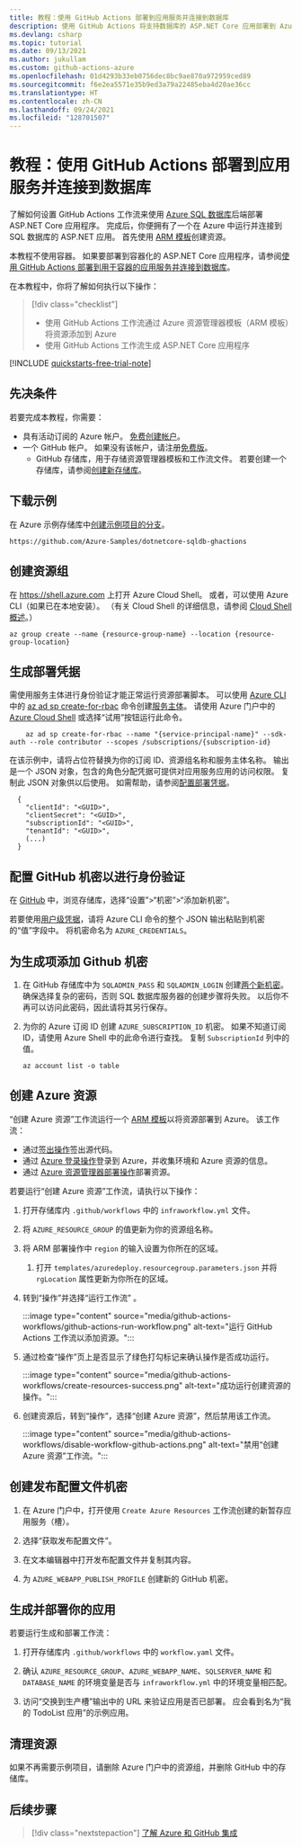 ```yaml
---
title: 教程：使用 GitHub Actions 部署到应用服务并连接到数据库
description: 使用 GitHub Actions 将支持数据库的 ASP.NET Core 应用部署到 Azure
ms.devlang: csharp
ms.topic: tutorial
ms.date: 09/13/2021
ms.author: jukullam
ms.custom: github-actions-azure
ms.openlocfilehash: 01d4293b33eb0756dec8bc9ae870a972959ced89
ms.sourcegitcommit: f6e2ea5571e35b9ed3a79a22485eba4d20ae36cc
ms.translationtype: HT
ms.contentlocale: zh-CN
ms.lasthandoff: 09/24/2021
ms.locfileid: "128701507"
---
```

# <a name="tutorial-use-github-actions-to-deploy-to-app-service-and-connect-to-a-database"></a>教程：使用 GitHub Actions 部署到应用服务并连接到数据库

了解如何设置 GitHub Actions 工作流来使用 [Azure SQL 数据库](../azure-sql/database/sql-database-paas-overview.md)后端部署 ASP.NET Core 应用程序。 完成后，你便拥有了一个在 Azure 中运行并连接到 SQL 数据库的 ASP.NET 应用。 首先使用 [ARM 模板](/azure/azure-resource-manager/templates/overview)创建资源。

本教程不使用容器。 如果要部署到容器化的 ASP.NET Core 应用程序，请参阅[使用 GitHub Actions 部署到用于容器的应用服务并连接到数据库](app-service-sql-github-actions.md)。

在本教程中，你将了解如何执行以下操作：

> [!div class="checklist"]
>
> - 使用 GitHub Actions 工作流通过 Azure 资源管理器模板（ARM 模板）将资源添加到 Azure
> - 使用 GitHub Actions 工作流生成 ASP.NET Core 应用程序

[!INCLUDE [quickstarts-free-trial-note](../../includes/quickstarts-free-trial-note.md)]

## <a name="prerequisites"></a>先决条件

若要完成本教程，你需要：

- 具有活动订阅的 Azure 帐户。 [免费创建帐户](https://azure.microsoft.com/free/?WT.mc_id=A261C142F)。
- 一个 GitHub 帐户。 如果没有该帐户，请注册[免费版](https://github.com/join)。
  - GitHub 存储库，用于存储资源管理器模板和工作流文件。 若要创建一个存储库，请参阅[创建新存储库](https://docs.github.com/en/github/creating-cloning-and-archiving-repositories/creating-a-new-repository)。

## <a name="download-the-sample"></a>下载示例

在 Azure 示例存储库中[创建示例项目的分支](https://github.com/Azure-Samples/dotnetcore-sqldb-ghactions)。

```
https://github.com/Azure-Samples/dotnetcore-sqldb-ghactions
```

## <a name="create-the-resource-group"></a>创建资源组

在 https://shell.azure.com 上打开 Azure Cloud Shell。 或者，可以使用 Azure CLI（如果已在本地安装）。 （有关 Cloud Shell 的详细信息，请参阅 [Cloud Shell 概述](../cloud-shell/overview.md)。）

```azurecli-interactive
az group create --name {resource-group-name} --location {resource-group-location}
```

## <a name="generate-deployment-credentials"></a>生成部署凭据

需使用服务主体进行身份验证才能正常运行资源部署脚本。 可以使用 [Azure CLI](/cli/azure/) 中的 [az ad sp create-for-rbac](/cli/azure/ad/sp#az_ad_sp_create_for_rbac) 命令创建[服务主体](../active-directory/develop/app-objects-and-service-principals.md#service-principal-object)。 请使用 Azure 门户中的 [Azure Cloud Shell](https://shell.azure.com/) 或选择“试用”按钮运行此命令。

```azurecli-interactive
    az ad sp create-for-rbac --name "{service-principal-name}" --sdk-auth --role contributor --scopes /subscriptions/{subscription-id}
```

在该示例中，请将占位符替换为你的订阅 ID、资源组名称和服务主体名称。 输出是一个 JSON 对象，包含的角色分配凭据可提供对应用服务应用的访问权限。 复制此 JSON 对象供以后使用。 如需帮助，请参阅[配置部署凭据](https://github.com/Azure/login#configure-deployment-credentials)。

```output
  {
    "clientId": "<GUID>",
    "clientSecret": "<GUID>",
    "subscriptionId": "<GUID>",
    "tenantId": "<GUID>",
    (...)
  }
```

## <a name="configure-the-github-secret-for-authentication"></a>配置 GitHub 机密以进行身份验证

在 [GitHub](https://github.com/) 中，浏览存储库，选择“设置”>“机密”>“添加新机密”。

若要使用[用户级凭据](#generate-deployment-credentials)，请将 Azure CLI 命令的整个 JSON 输出粘贴到机密的“值”字段中。 将机密命名为 `AZURE_CREDENTIALS`。

## <a name="add-github-secrets-for-your-build"></a>为生成项添加 Github 机密

1. 在 GitHub 存储库中为 `SQLADMIN_PASS` 和 `SQLADMIN_LOGIN` 创建[两个新机密](https://docs.github.com/en/actions/reference/encrypted-secrets#creating-encrypted-secrets-for-a-repository)。 确保选择复杂的密码，否则 SQL 数据库服务器的创建步骤将失败。 以后你不再可以访问此密码，因此请将其另行保存。

2. 为你的 Azure 订阅 ID 创建 `AZURE_SUBSCRIPTION_ID` 机密。 如果不知道订阅 ID，请使用 Azure Shell 中的此命令进行查找。 复制 `SubscriptionId` 列中的值。
    ```azurecli
    az account list -o table
    ```
 
## <a name="create-azure-resources"></a>创建 Azure 资源

“创建 Azure 资源”工作流运行一个 [ARM 模板](/azure/azure-resource-manager/templates/overview)以将资源部署到 Azure。 该工作流：

- 通过[签出操作](https://github.com/marketplace/actions/checkout)签出源代码。
- 通过 [Azure 登录操作](https://github.com/marketplace/actions/azure-login)登录到 Azure，并收集环境和 Azure 资源的信息。
- 通过 [Azure 资源管理器部署操作](https://github.com/marketplace/actions/deploy-azure-resource-manager-arm-template)部署资源。

若要运行“创建 Azure 资源”工作流，请执行以下操作：

1. 打开存储库内 `.github/workflows` 中的 `infraworkflow.yml` 文件。

1. 将 `AZURE_RESOURCE_GROUP` 的值更新为你的资源组名称。

1. 将 ARM 部署操作中 `region` 的输入设置为你所在的区域。 
    1. 打开 `templates/azuredeploy.resourcegroup.parameters.json` 并将 `rgLocation` 属性更新为你所在的区域。
 
1. 转到“操作”并选择“运行工作流” 。

   :::image type="content" source="media/github-actions-workflows/github-actions-run-workflow.png" alt-text="运行 GitHub Actions 工作流以添加资源。":::

1. 通过检查“操作”页上是否显示了绿色打勾标记来确认操作是否成功运行。

   :::image type="content" source="media/github-actions-workflows/create-resources-success.png" alt-text="成功运行创建资源的操作。":::

1. 创建资源后，转到“操作”，选择“创建 Azure 资源”，然后禁用该工作流。 
 
    :::image type="content" source="media/github-actions-workflows/disable-workflow-github-actions.png" alt-text="禁用“创建 Azure 资源”工作流。":::

## <a name="create-a-publish-profile-secret"></a>创建发布配置文件机密

1. 在 Azure 门户中，打开使用 `Create Azure Resources` 工作流创建的新暂存应用服务（槽）。

1. 选择“获取发布配置文件”。

1. 在文本编辑器中打开发布配置文件并复制其内容。 

1. 为 `AZURE_WEBAPP_PUBLISH_PROFILE` 创建新的 GitHub 机密。 

## <a name="build-and-deploy-your-app"></a>生成并部署你的应用

若要运行生成和部署工作流：

1. 打开存储库内 `.github/workflows` 中的 `workflow.yaml` 文件。

1. 确认 `AZURE_RESOURCE_GROUP`、`AZURE_WEBAPP_NAME`、`SQLSERVER_NAME` 和 `DATABASE_NAME` 的环境变量是否与 `infraworkflow.yml` 中的环境变量相匹配。

1. 访问“交换到生产槽”输出中的 URL 来验证应用是否已部署。 应会看到名为“我的 TodoList 应用”的示例应用。 
 
## <a name="clean-up-resources"></a>清理资源

如果不再需要示例项目，请删除 Azure 门户中的资源组，并删除 GitHub 中的存储库。 

## <a name="next-steps"></a>后续步骤

> [!div class="nextstepaction"]
> [了解 Azure 和 GitHub 集成](/azure/developer/github/)
